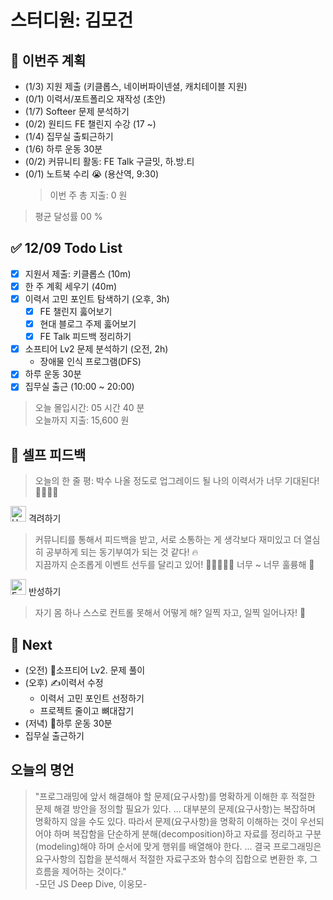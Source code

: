 # 스터디원: 김모건

## 🚀 이번주 계획

- (1/3) 지원 제출 (키클롭스, 네이버파이넨셜, 캐치테이블 지원)
- (0/1) 이력서/포트폴리오 재작성 (초안)
- (1/7) Softeer 문제 분석하기
- (0/2) 원티드 FE 챌린지 수강 (17 ~)
- (1/4) 집무실 출퇴근하기
- (1/6) 하루 운동 30분
- (0/2) 커뮤니티 활동: FE Talk 구글밋, 하.방.티
- (0/1) 노트북 수리 😭 (용산역, 9:30)
  > 이번 주 총 지출: 0 원

> 평균 달성률 00 %

## ✅ 12/09 Todo List

- [x] 지원서 제출: 키클롭스 (10m)
- [x] 한 주 계획 세우기 (40m)
- [x] 이력서 고민 포인트 탐색하기 (오후, 3h)
  - [x] FE 챌린지 훓어보기
  - [x] 현대 블로그 주제 훓어보기
  - [x] FE Talk 피드백 정리하기
- [x] 소프티어 Lv2 문제 분석하기 (오전, 2h)
  - 장애물 인식 프로그램(DFS)
- [x] 하루 운동 30분
- [x] 집무실 출근 (10:00 ~ 20:00)

> 오늘 몰입시간: 05 시간 40 분<br>
> 오늘까지 지출: 15,600 원

## 🎉 셀프 피드백

> 오늘의 한 줄 평: 박수 나올 정도로 업그레이드 될 나의 이력서가 너무 기대된다! 🌸🌹🌺🌼

<img src="https://raw.githubusercontent.com/Tarikul-Islam-Anik/Animated-Fluent-Emojis/master/Emojis/Smilies/Hugging%20Face.png" alt="Hugging Face" width="25" height="25"> 격려하기</img>

> 커뮤니티를 통해서 피드백을 받고, 서로 소통하는 게 생각보다 재미있고 더 열심히 공부하게 되는 동기부여가 되는 것 같다! 🔥<br>
> 지끔까지 순조롭게 이벤트 선두를 달리고 있어! 🏃🏃‍♂️🏃‍♀️ 너무 ~ 너무 훌륭해 🤗

<img src="https://raw.githubusercontent.com/Tarikul-Islam-Anik/Animated-Fluent-Emojis/master/Emojis/Smilies/Face%20with%20Monocle.png" alt="Face with Monocle" width="25" height="25"> 반성하기</img>

> 자기 몸 하나 스스로 컨트롤 못해서 어떻게 해? 일찍 자고, 일찍 일어나자! 🤣<br>

## 🌱 Next

- (오전) 🔢소프티어 Lv2. 문제 풀이
- (오후) ✍이력서 수정 ️
  - 이력서 고민 포인트 선정하기
  - 프로젝트 줄이고 뼈대잡기
- (저녁) 💪하루 운동 30분
- 집무실 출근하기

## 오늘의 명언

> "프로그래밍에 앞서 해결해야 할 문제(요구사항)를 명확하게 이해한 후 적절한 문제 해결 방안을 정의할 필요가 있다. ... 대부분의 문제(요구사항)는 복잡하며 명확하지 않을 수도 있다. 따라서 문제(요구사항)을 명확히 이해하는 것이 우선되어야 하며 복잡함을 단순하게 분해(decomposition)하고 자료를 정리하고 구분(modeling)해야 하며 순서에 맞게 행위를 배열해야 한다. ... 결국 프로그래밍은 요구사항의 집합을 분석해서 적절한 자료구조와 함수의 집합으로 변환한 후, 그 흐름을 제어하는 것이다." <br> -모던 JS Deep Dive, 이웅모-
